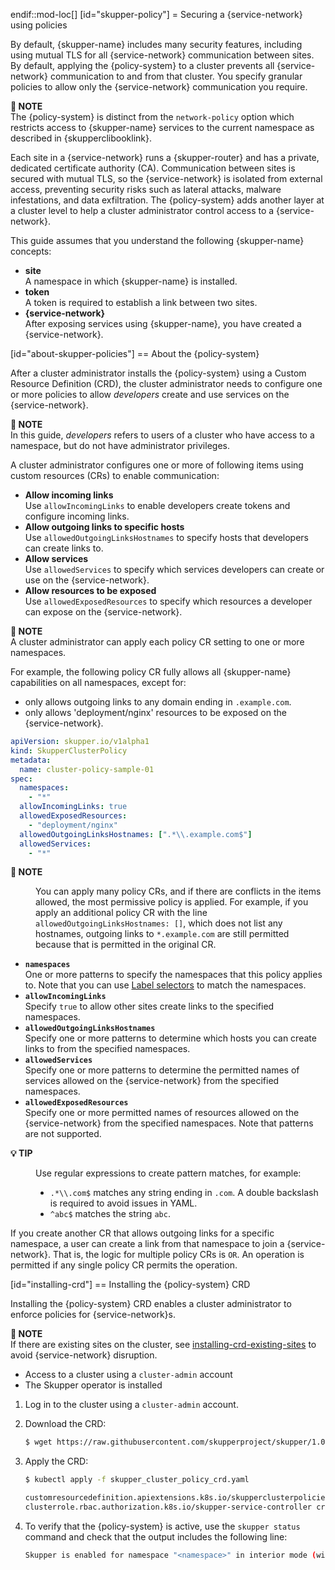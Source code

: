 endif::mod-loc[]
[id="skupper-policy"] 
= Securing a {service-network} using policies

By default, {skupper-name} includes many security features, including using mutual TLS for all {service-network} communication between sites.
By default, applying the {policy-system} to a cluster prevents all {service-network} communication to and from that cluster.
You specify granular policies to allow only the {service-network} communication you require.

**📌 NOTE**\
The {policy-system} is distinct from the `network-policy` option which restricts access to {skupper-name} services to the current namespace as described in {skupperclibooklink}.

Each site in a {service-network} runs a {skupper-router} and has a private, dedicated certificate authority (CA).
Communication between sites is secured with mutual TLS, so the {service-network} is isolated from external access, preventing security risks such as lateral attacks, malware infestations, and data exfiltration.
The {policy-system} adds another layer at a cluster level to help a cluster administrator control access to a {service-network}.

This guide assumes that you understand the following {skupper-name} concepts:

* **site**\
A namespace in which {skupper-name} is installed.
* **token**\
A token is required to establish a link between two sites. 
* **{service-network}**\
After exposing services using {skupper-name}, you have created a {service-network}.

[id="about-skupper-policies"] 
== About the {policy-system}

After a cluster administrator installs the {policy-system} using a Custom Resource Definition (CRD), the cluster administrator needs to configure one or more policies to allow _developers_ create and use services on the {service-network}.

**📌 NOTE**\
In this guide, _developers_ refers to users of a cluster who have access to a namespace, but do not have administrator privileges.

A cluster administrator configures one or more of following items using custom resources (CRs) to enable communication:

* **Allow incoming links**\
Use `allowIncomingLinks` to enable developers create tokens and configure incoming links.
* **Allow outgoing links to specific hosts**\
Use `allowedOutgoingLinksHostnames` to specify hosts that developers can create links to.
* **Allow services**\
Use `allowedServices` to specify which services developers can create or use on the {service-network}.
* **Allow resources to be exposed**\
Use `allowedExposedResources` to specify which resources a developer can expose on the {service-network}.

**📌 NOTE**\
A cluster administrator can apply each policy CR setting to one or more namespaces.

For example, the following policy CR fully allows all {skupper-name} capabilities on all namespaces, except for:

* only allows outgoing links to any domain ending in `.example.com`.
* only allows 'deployment/nginx' resources to be exposed on the {service-network}.

```yaml
apiVersion: skupper.io/v1alpha1
kind: SkupperClusterPolicy
metadata:
  name: cluster-policy-sample-01
spec:
  namespaces:
    - "*"
  allowIncomingLinks: true
  allowedExposedResources:
    - "deployment/nginx"
  allowedOutgoingLinksHostnames: [".*\\.example.com$"]
  allowedServices:
    - "*"
```

<dl><dt><strong>📌 NOTE</strong></dt><dd>

You can apply many policy CRs, and if there are conflicts in the items allowed, the most permissive policy is applied.
For example, if you apply an additional policy CR with the line `allowedOutgoingLinksHostnames: []`, which does not list any hostnames, outgoing links to `*.example.com` are still permitted because that is permitted in the original CR.
</dd></dl>

* **`namespaces`**\
One or more patterns to specify the namespaces that this policy applies to.
Note that you can use [Label selectors](https://kubernetes.io/docs/concepts/overview/working-with-objects/labels/) to match the namespaces.
* **`allowIncomingLinks`**\
Specify `true` to allow other sites create links to the specified namespaces.
* **`allowedOutgoingLinksHostnames`**\
Specify one or more patterns to determine which hosts you can create links to from the specified namespaces.
* **`allowedServices`**\
Specify one or more patterns to determine the permitted names of services allowed on the {service-network} from the specified namespaces.
* **`allowedExposedResources`**\
Specify one or more permitted names of resources allowed on the {service-network} from the specified namespaces. 
Note that patterns are not supported. 

<dl><dt><strong>💡 TIP</strong></dt><dd>

Use regular expressions to create pattern matches, for example:

* `.*\\.com$` matches any string ending in `.com`.
A double backslash is required to avoid issues in YAML.
* `^abc$` matches the string `abc`.

</dd></dl>

If you create another CR that allows outgoing links for a specific namespace, a user can create a link from that namespace to join a {service-network}. That is, the logic for multiple policy CRs is `OR`.
An operation is permitted if any single policy CR permits the operation.

[id="installing-crd"] 
== Installing the {policy-system} CRD

Installing the {policy-system} CRD enables a cluster administrator to enforce policies for {service-network}s.

**📌 NOTE**\
If there are existing sites on the cluster, see [installing-crd-existing-sites](#installing-crd-existing-sites) to avoid {service-network} disruption.

* Access to a cluster using a `cluster-admin` account
* The Skupper operator is installed

1. Log in to the cluster using a `cluster-admin` account.
2. Download the CRD:

   ```bash
   $ wget https://raw.githubusercontent.com/skupperproject/skupper/1.0/api/types/crds/skupper_cluster_policy_crd.yaml
   ```
3. Apply the CRD:

   ```bash
   $ kubectl apply -f skupper_cluster_policy_crd.yaml

   customresourcedefinition.apiextensions.k8s.io/skupperclusterpolicies.skupper.io created
   clusterrole.rbac.authorization.k8s.io/skupper-service-controller created
   ```
4. To verify that the {policy-system} is active, use the `skupper status` command and check that the output includes the following line:

   ```bash
   Skupper is enabled for namespace "<namespace>" in interior mode (with policies).
   ```
